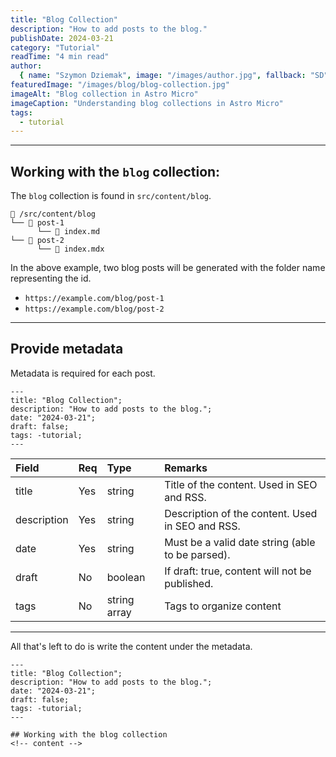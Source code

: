 ```yaml
---
title: "Blog Collection"
description: "How to add posts to the blog."
publishDate: 2024-03-21
category: "Tutorial"
readTime: "4 min read"
author:
  { name: "Szymon Dziemak", image: "/images/author.jpg", fallback: "SD", bio: "Software Developer" }
featuredImage: "/images/blog/blog-collection.jpg"
imageAlt: "Blog collection in Astro Micro"
imageCaption: "Understanding blog collections in Astro Micro"
tags:
  - tutorial
---
```


---

## Working with the `blog` collection:

The `blog` collection is found in `src/content/blog`.

```
📁 /src/content/blog
└── 📁 post-1
      └── 📄 index.md
└── 📁 post-2
      └── 📄 index.mdx
```

In the above example, two blog posts will be generated with the folder name representing the id.

- `https://example.com/blog/post-1`
- `https://example.com/blog/post-2`

---

## Provide metadata

Metadata is required for each post.

```astro
---
title: "Blog Collection";
description: "How to add posts to the blog.";
date: "2024-03-21";
draft: false;
tags: -tutorial;
---
```

| Field       | Req | Type         | Remarks                                          |
| :---------- | :-- | :----------- | :----------------------------------------------- |
| title       | Yes | string       | Title of the content. Used in SEO and RSS.       |
| description | Yes | string       | Description of the content. Used in SEO and RSS. |
| date        | Yes | string       | Must be a valid date string (able to be parsed). |
| draft       | No  | boolean      | If draft: true, content will not be published.   |
| tags        | No  | string array | Tags to organize content                         |

---

All that's left to do is write the content under the metadata.

```astro
---
title: "Blog Collection";
description: "How to add posts to the blog.";
date: "2024-03-21";
draft: false;
tags: -tutorial;
---

## Working with the blog collection
<!-- content -->
```
